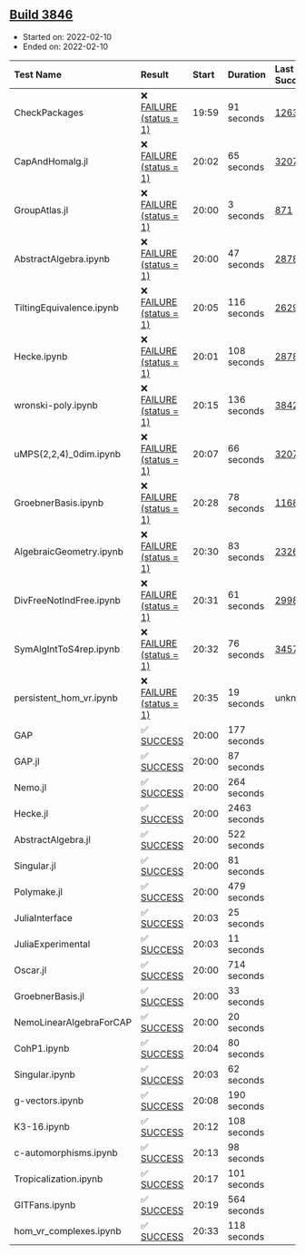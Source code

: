 ## [Build 3846](https://oscarci.mathematik.uni-kl.de/job/oscar-stable/3846/)

* Started on: 2022-02-10
* Ended on: 2022-02-10

| Test Name    | Result | Start | Duration | Last Success | First Failure |
|:-------------|:-------|:------|:---------|:-------------|:--------------|
| CheckPackages | ❌ [FAILURE (status = 1)](https://oscarci.mathematik.uni-kl.de/job/oscar-stable/3846/artifact/logs/build-3846/CheckPackages.log) | 19:59 | 91 seconds | [1263](https://oscarci.mathematik.uni-kl.de/job/oscar-stable/1263/) | [1264](https://oscarci.mathematik.uni-kl.de/job/oscar-stable/1264/) |
| CapAndHomalg.jl | ❌ [FAILURE (status = 1)](https://oscarci.mathematik.uni-kl.de/job/oscar-stable/3846/artifact/logs/build-3846/CapAndHomalg.jl.log) | 20:02 | 65 seconds | [3207](https://oscarci.mathematik.uni-kl.de/job/oscar-stable/3207/) | [3208](https://oscarci.mathematik.uni-kl.de/job/oscar-stable/3208/) |
| GroupAtlas.jl | ❌ [FAILURE (status = 1)](https://oscarci.mathematik.uni-kl.de/job/oscar-stable/3846/artifact/logs/build-3846/GroupAtlas.jl.log) | 20:00 | 3 seconds | [871](https://oscarci.mathematik.uni-kl.de/job/oscar-stable/871/) | [872](https://oscarci.mathematik.uni-kl.de/job/oscar-stable/872/) |
| AbstractAlgebra.ipynb | ❌ [FAILURE (status = 1)](https://oscarci.mathematik.uni-kl.de/job/oscar-stable/3846/artifact/logs/build-3846/AbstractAlgebra.ipynb.log) | 20:00 | 47 seconds | [2878](https://oscarci.mathematik.uni-kl.de/job/oscar-stable/2878/) | [2879](https://oscarci.mathematik.uni-kl.de/job/oscar-stable/2879/) |
| TiltingEquivalence.ipynb | ❌ [FAILURE (status = 1)](https://oscarci.mathematik.uni-kl.de/job/oscar-stable/3846/artifact/logs/build-3846/TiltingEquivalence.ipynb.log) | 20:05 | 116 seconds | [2629](https://oscarci.mathematik.uni-kl.de/job/oscar-stable/2629/) | [2630](https://oscarci.mathematik.uni-kl.de/job/oscar-stable/2630/) |
| Hecke.ipynb | ❌ [FAILURE (status = 1)](https://oscarci.mathematik.uni-kl.de/job/oscar-stable/3846/artifact/logs/build-3846/Hecke.ipynb.log) | 20:01 | 108 seconds | [2878](https://oscarci.mathematik.uni-kl.de/job/oscar-stable/2878/) | [2879](https://oscarci.mathematik.uni-kl.de/job/oscar-stable/2879/) |
| wronski-poly.ipynb | ❌ [FAILURE (status = 1)](https://oscarci.mathematik.uni-kl.de/job/oscar-stable/3846/artifact/logs/build-3846/wronski-poly.ipynb.log) | 20:15 | 136 seconds | [3842](https://oscarci.mathematik.uni-kl.de/job/oscar-stable/3842/) | [3843](https://oscarci.mathematik.uni-kl.de/job/oscar-stable/3843/) |
| uMPS(2,2,4)_0dim.ipynb | ❌ [FAILURE (status = 1)](https://oscarci.mathematik.uni-kl.de/job/oscar-stable/3846/artifact/logs/build-3846/uMPS-2-2-4-_0dim.ipynb.log) | 20:07 | 66 seconds | [3207](https://oscarci.mathematik.uni-kl.de/job/oscar-stable/3207/) | [3208](https://oscarci.mathematik.uni-kl.de/job/oscar-stable/3208/) |
| GroebnerBasis.ipynb | ❌ [FAILURE (status = 1)](https://oscarci.mathematik.uni-kl.de/job/oscar-stable/3846/artifact/logs/build-3846/GroebnerBasis.ipynb.log) | 20:28 | 78 seconds | [1168](https://oscarci.mathematik.uni-kl.de/job/oscar-stable/1168/) | [1169](https://oscarci.mathematik.uni-kl.de/job/oscar-stable/1169/) |
| AlgebraicGeometry.ipynb | ❌ [FAILURE (status = 1)](https://oscarci.mathematik.uni-kl.de/job/oscar-stable/3846/artifact/logs/build-3846/AlgebraicGeometry.ipynb.log) | 20:30 | 83 seconds | [2326](https://oscarci.mathematik.uni-kl.de/job/oscar-stable/2326/) | [2327](https://oscarci.mathematik.uni-kl.de/job/oscar-stable/2327/) |
| DivFreeNotIndFree.ipynb | ❌ [FAILURE (status = 1)](https://oscarci.mathematik.uni-kl.de/job/oscar-stable/3846/artifact/logs/build-3846/DivFreeNotIndFree.ipynb.log) | 20:31 | 61 seconds | [2998](https://oscarci.mathematik.uni-kl.de/job/oscar-stable/2998/) | [2999](https://oscarci.mathematik.uni-kl.de/job/oscar-stable/2999/) |
| SymAlgIntToS4rep.ipynb | ❌ [FAILURE (status = 1)](https://oscarci.mathematik.uni-kl.de/job/oscar-stable/3846/artifact/logs/build-3846/SymAlgIntToS4rep.ipynb.log) | 20:32 | 76 seconds | [3457](https://oscarci.mathematik.uni-kl.de/job/oscar-stable/3457/) | [3458](https://oscarci.mathematik.uni-kl.de/job/oscar-stable/3458/) |
| persistent_hom_vr.ipynb | ❌ [FAILURE (status = 1)](https://oscarci.mathematik.uni-kl.de/job/oscar-stable/3846/artifact/logs/build-3846/persistent_hom_vr.ipynb.log) | 20:35 | 19 seconds | unknown | unknown |
| GAP | ✅ [SUCCESS](https://oscarci.mathematik.uni-kl.de/job/oscar-stable/3846/artifact/logs/build-3846/GAP.log) | 20:00 | 177 seconds |  |  |
| GAP.jl | ✅ [SUCCESS](https://oscarci.mathematik.uni-kl.de/job/oscar-stable/3846/artifact/logs/build-3846/GAP.jl.log) | 20:00 | 87 seconds |  |  |
| Nemo.jl | ✅ [SUCCESS](https://oscarci.mathematik.uni-kl.de/job/oscar-stable/3846/artifact/logs/build-3846/Nemo.jl.log) | 20:00 | 264 seconds |  |  |
| Hecke.jl | ✅ [SUCCESS](https://oscarci.mathematik.uni-kl.de/job/oscar-stable/3846/artifact/logs/build-3846/Hecke.jl.log) | 20:00 | 2463 seconds |  |  |
| AbstractAlgebra.jl | ✅ [SUCCESS](https://oscarci.mathematik.uni-kl.de/job/oscar-stable/3846/artifact/logs/build-3846/AbstractAlgebra.jl.log) | 20:00 | 522 seconds |  |  |
| Singular.jl | ✅ [SUCCESS](https://oscarci.mathematik.uni-kl.de/job/oscar-stable/3846/artifact/logs/build-3846/Singular.jl.log) | 20:00 | 81 seconds |  |  |
| Polymake.jl | ✅ [SUCCESS](https://oscarci.mathematik.uni-kl.de/job/oscar-stable/3846/artifact/logs/build-3846/Polymake.jl.log) | 20:00 | 479 seconds |  |  |
| JuliaInterface | ✅ [SUCCESS](https://oscarci.mathematik.uni-kl.de/job/oscar-stable/3846/artifact/logs/build-3846/JuliaInterface.log) | 20:03 | 25 seconds |  |  |
| JuliaExperimental | ✅ [SUCCESS](https://oscarci.mathematik.uni-kl.de/job/oscar-stable/3846/artifact/logs/build-3846/JuliaExperimental.log) | 20:03 | 11 seconds |  |  |
| Oscar.jl | ✅ [SUCCESS](https://oscarci.mathematik.uni-kl.de/job/oscar-stable/3846/artifact/logs/build-3846/Oscar.jl.log) | 20:00 | 714 seconds |  |  |
| GroebnerBasis.jl | ✅ [SUCCESS](https://oscarci.mathematik.uni-kl.de/job/oscar-stable/3846/artifact/logs/build-3846/GroebnerBasis.jl.log) | 20:00 | 33 seconds |  |  |
| NemoLinearAlgebraForCAP | ✅ [SUCCESS](https://oscarci.mathematik.uni-kl.de/job/oscar-stable/3846/artifact/logs/build-3846/NemoLinearAlgebraForCAP.log) | 20:00 | 20 seconds |  |  |
| CohP1.ipynb | ✅ [SUCCESS](https://oscarci.mathematik.uni-kl.de/job/oscar-stable/3846/artifact/logs/build-3846/CohP1.ipynb.log) | 20:04 | 80 seconds |  |  |
| Singular.ipynb | ✅ [SUCCESS](https://oscarci.mathematik.uni-kl.de/job/oscar-stable/3846/artifact/logs/build-3846/Singular.ipynb.log) | 20:03 | 62 seconds |  |  |
| g-vectors.ipynb | ✅ [SUCCESS](https://oscarci.mathematik.uni-kl.de/job/oscar-stable/3846/artifact/logs/build-3846/g-vectors.ipynb.log) | 20:08 | 190 seconds |  |  |
| K3-16.ipynb | ✅ [SUCCESS](https://oscarci.mathematik.uni-kl.de/job/oscar-stable/3846/artifact/logs/build-3846/K3-16.ipynb.log) | 20:12 | 108 seconds |  |  |
| c-automorphisms.ipynb | ✅ [SUCCESS](https://oscarci.mathematik.uni-kl.de/job/oscar-stable/3846/artifact/logs/build-3846/c-automorphisms.ipynb.log) | 20:13 | 98 seconds |  |  |
| Tropicalization.ipynb | ✅ [SUCCESS](https://oscarci.mathematik.uni-kl.de/job/oscar-stable/3846/artifact/logs/build-3846/Tropicalization.ipynb.log) | 20:17 | 101 seconds |  |  |
| GITFans.ipynb | ✅ [SUCCESS](https://oscarci.mathematik.uni-kl.de/job/oscar-stable/3846/artifact/logs/build-3846/GITFans.ipynb.log) | 20:19 | 564 seconds |  |  |
| hom_vr_complexes.ipynb | ✅ [SUCCESS](https://oscarci.mathematik.uni-kl.de/job/oscar-stable/3846/artifact/logs/build-3846/hom_vr_complexes.ipynb.log) | 20:33 | 118 seconds |  |  |
